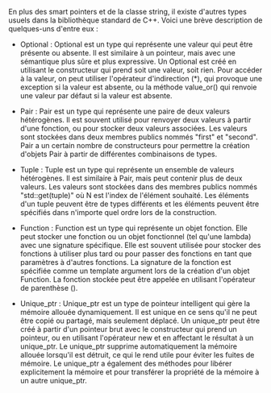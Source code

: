 En plus des smart pointers et de la classe string, il existe d'autres types usuels dans la bibliothèque standard de C++. Voici une brève description de quelques-uns d'entre eux :

- Optional : Optional est un type qui représente une valeur qui peut être présente ou absente. Il est similaire à un pointeur, mais avec une sémantique plus sûre et plus expressive. Un Optional est créé en utilisant le constructeur qui prend soit une valeur, soit rien. Pour accéder à la valeur, on peut utiliser l'opérateur d'indirection (*), qui provoque une exception si la valeur est absente, ou la méthode value_or() qui renvoie une valeur par défaut si la valeur est absente.

- Pair : Pair est un type qui représente une paire de deux valeurs hétérogènes. Il est souvent utilisé pour renvoyer deux valeurs à partir d'une fonction, ou pour stocker deux valeurs associées. Les valeurs sont stockées dans deux membres publics nommés "first" et "second". Pair a un certain nombre de constructeurs pour permettre la création d'objets Pair à partir de différentes combinaisons de types.

- Tuple : Tuple est un type qui représente un ensemble de valeurs hétérogènes. Il est similaire à Pair, mais peut contenir plus de deux valeurs. Les valeurs sont stockées dans des membres publics nommés "std::get<N>(tuple)" où N est l'index de l'élément souhaité. Les éléments d'un tuple peuvent être de types différents et les éléments peuvent être spécifiés dans n'importe quel ordre lors de la construction.

- Function : Function est un type qui représente un objet fonction. Elle peut stocker une fonction ou un objet fonctionnel (tel qu'une lambda) avec une signature spécifique. Elle est souvent utilisée pour stocker des fonctions à utiliser plus tard ou pour passer des fonctions en tant que paramètres à d'autres fonctions. La signature de la fonction est spécifiée comme un template argument lors de la création d'un objet Function. La fonction stockée peut être appelée en utilisant l'opérateur de parenthèse ().

- Unique_ptr : Unique_ptr est un type de pointeur intelligent qui gère la mémoire allouée dynamiquement. Il est unique en ce sens qu'il ne peut être copié ou partagé, mais seulement déplacé. Un unique_ptr peut être créé à partir d'un pointeur brut avec le constructeur qui prend un pointeur, ou en utilisant l'opérateur new et en affectant le résultat à un unique_ptr. Le unique_ptr supprime automatiquement la mémoire allouée lorsqu'il est détruit, ce qui le rend utile pour éviter les fuites de mémoire. Le unique_ptr a également des méthodes pour libérer explicitement la mémoire et pour transférer la propriété de la mémoire à un autre unique_ptr.